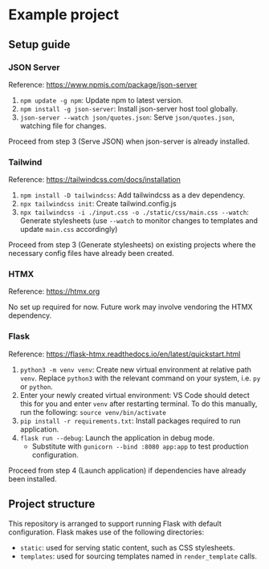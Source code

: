 # Example project

## Setup guide

### JSON Server
Reference: https://www.npmjs.com/package/json-server
1. `npm update -g npm`: Update npm to latest version.
1. `npm install -g json-server`: Install json-server host tool globally.
1. `json-server --watch json/quotes.json`: Serve `json/quotes.json`, watching file for changes.

Proceed from step 3 (Serve JSON) when json-server is already installed.

### Tailwind
Reference: https://tailwindcss.com/docs/installation
1. `npm install -D tailwindcss`: Add tailwindcss as a dev dependency.
1. `npx tailwindcss init`: Create tailwind.config.js
1. `npx tailwindcss -i ./input.css -o ./static/css/main.css --watch`: Generate stylesheets (use `--watch` to monitor changes to templates and update `main.css` accordingly)

Proceed from step 3 (Generate stylesheets) on existing projects where the necessary config files have already been created.

### HTMX
Reference: https://htmx.org

No set up required for now. Future work may involve vendoring the HTMX dependency.

### Flask
Reference: https://flask-htmx.readthedocs.io/en/latest/quickstart.html
1. `python3 -m venv venv`: Create new virtual environment at relative path `venv`. Replace `python3` with the relevant command on your system, i.e. `py` or `python`.
1. Enter your newly created virtual environment: VS Code should detect this for you and enter `venv` after restarting terminal. To do this manually, run the following:
```source venv/bin/activate```
1. `pip install -r requirements.txt`: Install packages required to run application.
1. `flask run --debug`: Launch the application in debug mode.
    - Substitute with `gunicorn --bind :8080 app:app` to test production configuration.

Proceed from step 4 (Launch application) if dependencies have already been installed.

## Project structure
This repository is arranged to support running Flask with default configuration. Flask makes use of the following directories:
- `static`: used for serving static content, such as CSS stylesheets.
- `templates`: used for sourcing templates named in `render_template` calls.
